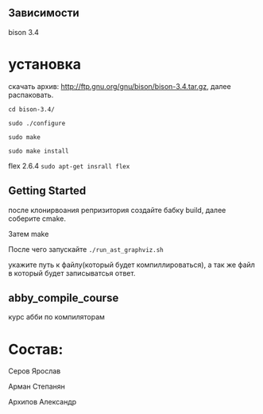 ## Зависимости
bison 3.4
# установка
скачать архив: http://ftp.gnu.org/gnu/bison/bison-3.4.tar.gz, далее распаковать.

`cd bison-3.4/`

`sudo ./configure`

`sudo make`

`sudo make install`

flex 2.6.4
`sudo apt-get insrall flex`

## Getting Started
после клонирвоания репризитория создайте бабку build, далее соберите cmake. 

Затем make

После чего запускайте
`./run_ast_graphviz.sh`

укажите путь к файлу(который будет компиллироваться), а так же файл в который будет записыватсья ответ.

## abby_compile_course
курс абби по компиляторам
# Состав:
Серов Ярослав

Арман Степанян

Архипов Александр
